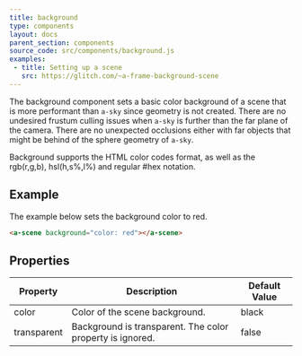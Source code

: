 ```yaml
---
title: background
type: components
layout: docs
parent_section: components
source_code: src/components/background.js
examples: 
 - title: Setting up a scene 
   src: https://glitch.com/~a-frame-background-scene
---
```


The background component sets a basic color background of a scene that is more
performant than `a-sky` since geometry is not created. There are no undesired
frustum culling issues when `a-sky` is further than the far plane of the
camera. There are no unexpected occlusions either with far objects that might
be behind of the sphere geometry of `a-sky`.

Background supports the HTML color codes format, as well as the rgb(r,g,b), 
hsl(h,s%,l%) and regular #hex notation. 

## Example

The example below sets the background color to red.

```html
<a-scene background="color: red"></a-scene>
```

## Properties

| Property    | Description                                               | Default Value |
|-------------|-----------------------------------------------------------|---------------|
| color       | Color of the scene background.                            | black         |
| transparent | Background is transparent. The color property is ignored. | false         |
